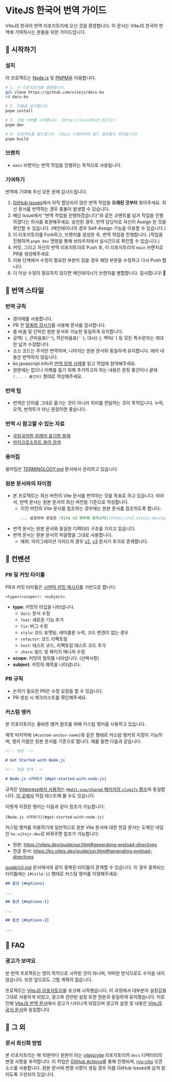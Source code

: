 # ViteJS 한국어 번역 가이드

ViteJS 한국어 번역 리포지토리에 오신 것을 환영합니다. 이 문서는 ViteJS 한국어 번역에 기여하시는 분들을 위한 가이드입니다.

## 🚀 시작하기

### 설치

이 프로젝트는 [Node.js](https://nodejs.org/ko) 및 [PNPM](https://pnpm.io/ko/)을 이용합니다.

```bash
# 1. 이 리포지토리를 클론합니다.
git clone https://github.com/vitejs/docs-ko
cd docs-ko

# 2. 모듈을 설치합니다.
pnpm install

# 3. 개발 서버를 시작합니다. (http://localhost:5173/)
pnpm dev

# 4. 프로젝트를 빌드합니다. (dist 디렉터리에 빌드 결과물이 위치합니다)
pnpm build
```

### 브랜치

- `main` 브랜치는 번역 작업을 진행하는 목적으로 사용됩니다.

### 기여하기

번역에 기여해 주신 모든 분께 감사드립니다.

1. [GitHub Issues](https://github.com/vitejs/docs-ko/issues)에서 아직 할당되지 않은 번역 작업을 **오래된 것부터** 찾아주세요. 최신 문서를 번역하는 경우 충돌이 발생할 수 있습니다.
1. 해당 Issue에서 "번역 작업을 진행하겠습니다"와 같은 코멘트를 남겨 작업을 진행하겠다는 의사를 표현해주세요. 승인된 경우, 번역 담당자로 자신이 Assign 된 것을 확인할 수 있습니다. (메인테이너의 경우 Self-Assign 기능을 이용할 수 있습니다.)
1. 이 리포지토리를 Fork하고, 브랜치를 생성한 후, 번역 작업을 진행합니다. (작업을 진행하며 `pnpm dev` 명령을 통해 브라우저에서 실시간으로 확인할 수 있습니다.)
1. 커밋, 그리고 자신의 번역 리포지토리로 Push 후, 이 리포지토리의 `main` 브랜치로 PR을 생성해주세요.
1. 리뷰 단계에서 수정이 필요한 부분이 있을 경우 해당 부분을 수정하고 다시 Push 합니다.
1. 더 이상 수정이 필요하지 않으면 메인테이너가 브랜치를 병합합니다. 감사합니다! 🎉

## 📄 번역 스타일

### 번역 규칙

- 경어체를 사용합니다.
- PR 전 [맞춤법 검사기](http://speller.cs.pusan.ac.kr/)를 사용해 문서를 검사합니다.
- 줄 바꿈 및 단락은 원본 문서와 가능한 동일하게 유지합니다.
- 공백(` `), 큰따옴표(`""`), 작은따옴표(`''`), 대시(`-`), 백틱(`` ` ``) 등 모든 특수문자는 최대한 남겨 수정합니다.
- 소스 코드는 주석만 번역하며, 나머지는 원본 문서와 동일하게 유지합니다. 에러 내용은 번역하지 않습니다.
- ko.javascript.info의 [번역 모법 사례](https://github.com/javascript-tutorial/ko.javascript.info/wiki/%EB%B2%88%EC%97%AD-%EB%AA%A8%EB%B2%94-%EC%82%AC%EB%A1%80)를 읽고 작업에 참여해주세요.
- 원문에는 없으나 이해를 돕기 위해 추가하고자 하는 내용은 문장 중간이나 끝에 `(... - 옮긴이)` 형태로 작성해주세요.

### 번역 팁

- 번역은 단어를 그대로 옮기는 것이 아니라 의미를 전달하는 것이 목적입니다. 누락, 오역, 번역투가 아닌 문장이면 좋습니다.

### 번역 시 참고할 수 있는 자료

- [국립국어원 외래어 표기법 용례](https://kornorms.korean.go.kr//example/exampleList.do)
- [마이크로소프트 용어 검색](https://www.microsoft.com/en-us/language/Search)

### 용어집

용어집은 [TERMINOLOGY.md](./TERMINOLOGY.md) 문서에서 관리하고 있습니다.

### 원본 문서와의 차이점

- 본 프로젝트는 최신 버전의 Vite 문서를 번역하는 것을 목표로 하고 있습니다. 따라서, 번역 문서는 원본 문서의 최신 버전을 기준으로 작성합니다.
  - 이전 버전의 Vite 문서를 참조하는 경우에는 원본 문서를 참조하도록 합니다:
    ```md
    ... 설정하여 동일한 [Vite v2 외부화 휴리스틱](https://v2.vitejs.dev/guide/ssr.html#ssr-externals)을 사용하여 ...
    ```
- 번역 문서는 원본 문서와 동일한 디렉터리 구조를 가지고 있습니다.
- 번역 문서는 원본 문서의 파일명을 그대로 사용합니다.
  - 예외: 마이그레이션 가이드의 경우 [v2](https://github.com/vitejs/docs-ko/blob/main/guide/migration-from-v1.md), [v3](https://github.com/vitejs/docs-ko/blob/main/guide/migration-from-v2.md) 문서가 추가로 존재합니다.

## 🤝 컨벤션

### PR 및 커밋 타이틀

PR과 커밋 타이틀은 [시멘틱 커밋 메시지](https://gist.github.com/joshbuchea/6f47e86d2510bce28f8e7f42ae84c716)를 기반으로 합니다:

```
<type>(<scope>): <subject>
```

- **type**: 커밋의 타입을 나타냅니다.
  - `docs`: 문서 수정
  - `feat`: 새로운 기능 추가
  - `fix`: 버그 수정
  - `style`: 코드 포맷팅, 세미콜론 누락, 코드 변경이 없는 경우
  - `refactor`: 코드 리팩토링
  - `test`: 테스트 코드, 리팩토링 테스트 코드 추가
  - `chore`: 빌드 및 패키지 매니저 수정
- **scope**: 커밋의 범위를 나타냅니다. (선택사항)
- **subject**: 커밋의 제목을 나타냅니다.

### PR 규칙

- 논의가 필요한 PR은 수정 요청을 할 수 있습니다.
- PR 생성 시 체크리스트를 확인해주세요.

### 커스텀 앵커

본 리포지토리는 올바른 앵커 참조를 위해 커스텀 앵커를 사용하고 있습니다.

제목 마지막에 `{#custom-anchor-name}`와 같은 형태로 커스텀 앵커의 지정이 가능하며, 앵커 이름은 원본 문서를 기준으로 합니다. 예를 들면 다음과 같습니다:

```md
<!-- 원본 -->

# Get Started with Node.js
```

```md
<!-- 한글 번역 -->

# Node.js 시작하기 {#get-started-with-node-js}
```

규칙은 [Vitepress에서 사용하는](https://github.com/vuejs/vitepress/blob/00dc1e6742273fe6fde74e7abbd160bd7724af4d/src/node/markdown/index.ts#L13) [`@mdit-vue/shared` 패키지의 `slugify` 함수](https://github.com/mdit-vue/mdit-vue/blob/main/packages/shared/src/slugify.ts)와 동일합니다. [이 곳에서](https://stackblitz.com/edit/stackblitz-starters-e8bzip?file=index.js) 직접 테스트해 볼 수도 있습니다.

이렇게 지정된 앵커는 다음과 같이 참조가 가능합니다:

```
[Node.js 시작하기](#get-started-with-node-js)
```

커스텀 앵커를 이용하기에 일반적으로 원본 Vite 문서에 대한 한글 문서는 도메인 네임만 `ko.vitejs.dev`로 바꿔주면 참조가 가능합니다:

- 원본: https://vitejs.dev/guide/ssr.html#generating-preload-directives
- 한글 문서: https://ko.vitejs.dev/guide/ssr.html#generating-preload-directives

[guide/cli.md](https://github.com/vitejs/docs-ko/blob/main/guide/cli.md) 문서에서와 같이 중복된 타이틀이 존재할 수 있습니다. 이 경우 중복되는 타이틀에는 `{#title-1}` 형태로 커스텀 앵커를 지정해주세요:

```md
## 옵선 {#options}

...

## 옵션 {#options-1}

...

## 옵션 {#options-2}

...
```

## 🤨 FAQ

### 광고가 보여요

본 번역 프로젝트는 영리 목적으로 시작된 것이 아니며, 어떠한 방식으로도 수익을 내지 않습니다. 또한 앞으로도 그럴 계획이 없습니다.

프로젝트는 [ViteJS 리포지토리](https://github.com/vitejs/vite)를 포크해 시작했습니다. 이 과정에서 대부분의 설정값을 그대로 사용하게 되었고, 광고와 관련된 설정 또한 원본과 동일하게 유지했습니다. 이로 인해 [ViteJS 번역 문서](https://ko.vitejs.dev/)에서 광고가 나타나게 되었으며 광고의 설정 및 내용은 [ViteJS 공식 문서](https://vitejs.dev/)와 동일합니다.

## 🍍 그 외

### 문서 최신화 방법

본 리포지토리는 매 10분마다 원본이 되는 [vitejs/vite](https://github.com/vitejs/vite) 리포지토리의 `docs` 디렉터리의 변경 사항을 추적합니다. 이 작업은 [GitHub Actions](./.github/workflows/sync.yml)를 통해 진행되며, [ryu-cho](https://github.com/vuejs-translations/ryu-cho) 오픈소스를 사용합니다. 원본 문서에 변경 사항이 생길 경우 이를 GitHub Issues에 남겨 알리도록 구성되어 있습니다.
